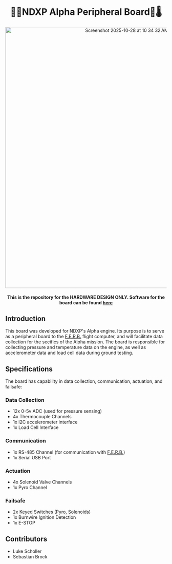 <h1 align="center">🥵🚀NDXP Alpha Peripheral Board🚀🌡️</h1>

<p align="center">
  <img width="743" height="814" alt="Screenshot 2025-10-28 at 10 34 32 AM" src="https://github.com/user-attachments/assets/e87d1523-c357-4bfe-8ced-518662b40554" />

</p>

<h4 align="center">This is the repository for the HARDWARE DESIGN ONLY. Software for the board can be found <a href="https://github.com/1112luke/NDXPCOMPUTER">here</a></h4>

## Introduction

This board was developed for NDXP's Alpha engine. Its purpose is to serve as a peripheral board to the [F.E.R.B.](https://github.com/1112luke/NDXPCOMPUTER) flight computer, and will facilitate data collection for the secifics of the Alpha mission. The board is responsible for collecting pressure and temperature data on the engine, as well as accelerometer data and load cell data during ground testing.

## Specifications

The board has capability in data collection, communication, actuation, and failsafe:

### Data Collection
- 12x 0-5v ADC (used for pressure sensing)
- 4x Thermocouple Channels
- 1x I2C accelerometer interface
- 1x Load Cell Interface

### Communication
- 1x RS-485 Channel (for communication with  [F.E.R.B.](https://github.com/1112luke/NDXPCOMPUTER))
- 1x Serial USB Port

### Actuation
- 4x Solenoid Valve Channels
- 1x Pyro Channel

### Failsafe
- 2x Keyed Switches (Pyro, Solenoids)
- 1x Burnwire Ignition Detection
- 1x E-STOP

## Contributors
- Luke Scholler
- Sebastian Brock
